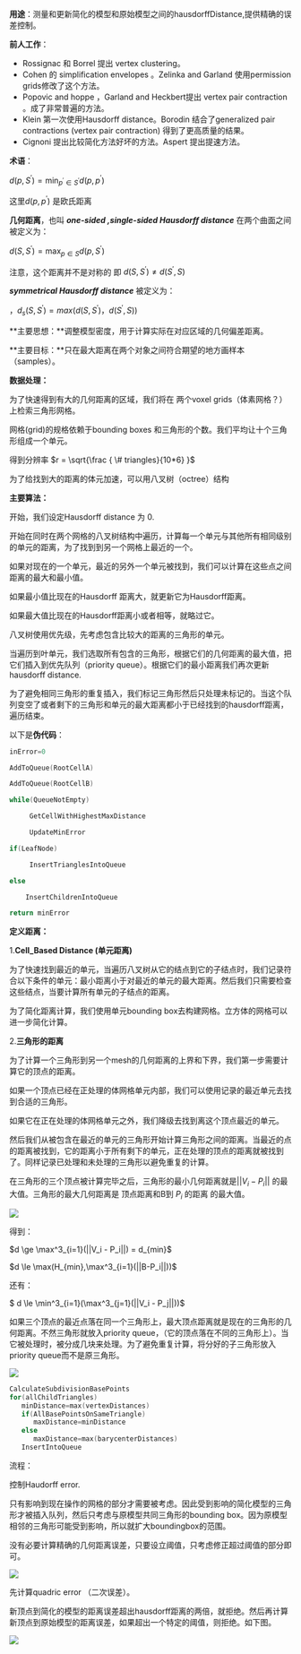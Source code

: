 **用途**：测量和更新简化的模型和原始模型之间的hausdorffDistance,提供精确的误差控制。

**前人工作**：

- Rossignac 和 Borrel 提出 vertex clustering。
- Cohen 的 simplification envelopes 。Zelinka and Garland 使用permission grids修改了这个方法。
- Popovic and hoppe ，Garland and Heckbert提出 vertex pair contraction 。成了非常普遍的方法。
- Klein 第一次使用Hausdorff distance。Borodin 结合了generalized pair contractions (vertex pair contraction) 得到了更高质量的结果。
- Cignoni 提出比较简化方法好坏的方法。Aspert 提出提速方法。

**术语**：

$d(p,S^{\prime})=\min_{p^{\prime}\in S^{\prime}}d(p,p^{\prime})$

这里$d(p,p^{\prime})$  是欧氏距离

**几何距离**，也叫 ***one-sided ,single-sided Hausdorff distance*** 在两个曲面之间被定义为：

$d(S,S^{\prime})=\max_{p\in S}d(p,S^{\prime})$

注意，这个距离并不是对称的 即 $d(S,S^{\prime}) \ne d(S^{\prime},S)$

***symmetrical* *Hausdorff distance*** 被定义为：

$，d_s(S,S^{\prime}) =max(d(S,S^{\prime}) ， d(S^{\prime},S))$





**主要思想：**调整模型密度，用于计算实际在对应区域的几何偏差距离。

**主要目标：**只在最大距离在两个对象之间符合期望的地方画样本（samples）。



**数据处理：**

为了快速得到有大的几何距离的区域，我们将在 两个voxel grids（体素网格？）上检索三角形网格。

网格(grid)的规格依赖于bounding boxes 和三角形的个数。我们平均让十个三角形组成一个单元。

得到分辨率 $r = \sqrt{\frac { \# triangles}{10*6} }$

为了给找到大的距离的体元加速，可以用八叉树（octree）结构



**主要算法：**

开始，我们设定Hausdorff distance 为 0.

开始在同时在两个网格的八叉树结构中遍历，计算每一个单元与其他所有相同级别的单元的距离，为了找到到另一个网格上最近的一个。

如果对现在的一个单元，最近的另外一个单元被找到，我们可以计算在这些点之间距离的最大和最小值。

如果最小值比现在的Hausdorff 距离大，就更新它为Hausdorff距离。

如果最大值比现在的Hausdorff距离小或者相等，就略过它。

八叉树使用优先级，先考虑包含比较大的距离的三角形的单元。

当遍历到叶单元，我们选取所有包含的三角形，根据它们的几何距离的最大值，把它们插入到优先队列（priority queue）。根据它们的最小距离我们再次更新hausdorff distance.

为了避免相同三角形的重复插入，我们标记三角形然后只处理未标记的。当这个队列变空了或者剩下的三角形和单元的最大距离都小于已经找到的hausdorff距离，遍历结束。

以下是**伪代码**：

```c++
inError=0

AddToQueue(RootCellA)

AddToQueue(RootCellB)

while(QueueNotEmpty)

     GetCellWithHighestMaxDistance

     UpdateMinError

if(LeafNode)

     InsertTrianglesIntoQueue

else

    InsertChildrenIntoQueue

return minError

```



**定义距离：**

1.**Cell_Based Distance (单元距离)**

为了快速找到最近的单元，当遍历八叉树从它的结点到它的子结点时，我们记录符合以下条件的单元：最小距离小于对最近的单元的最大距离。然后我们只需要检查这些结点，当要计算所有单元的子结点的距离。

为了简化距离计算，我们使用单元bounding box去构建网格。立方体的网格可以进一步简化计算。

2.**三角形的距离**

为了计算一个三角形到另一个mesh的几何距离的上界和下界，我们第一步需要计算它的顶点的距离。

如果一个顶点已经在正处理的体网格单元内部，我们可以使用记录的最近单元去找到合适的三角形。

如果它在正在处理的体网格单元之外，我们降级去找到离这个顶点最近的单元。

然后我们从被包含在最近的单元的三角形开始计算三角形之间的距离。当最近的点的距离被找到，它的距离小于所有剩下的单元，正在处理的顶点的距离就被找到了。同样记录已处理和未处理的三角形以避免重复的计算。

在三角形的三个顶点被计算完毕之后，三角形的最小几何距离就是$||V_i - P_i||$ 的最大值。三角形的最大几何距离是 顶点距离和B到 $P_i$ 的距离 的最大值。

![](https://github.com/freyakniglty/algorithm/blob/master/images/h1.png)

得到：

$d \ge \max^3_{i=1}(||V_i - P_i||) = d_{min}$

$d \le \max(H_{min},\max^3_{i=1}(||B-P_i||))$

还有：

$ d \le \min^3_{i=1}(\max^3_{j=1}(||V_i - P_j||))$

如果三个顶点的最近点落在同一个三角形上，最大顶点距离就是现在的三角形的几何距离。不然三角形就放入priority queue，（它的顶点落在不同的三角形上）。当它被处理时，被分成几块来处理。为了避免重复计算，将分好的子三角形放入priority queue而不是原三角形。

![](https://github.com/freyakniglty/algorithm/blob/master/images/h2.png)

```c++
CalculateSubdivisionBasePoints
for(allChildTriangles)
   minDistance=max(vertexDistances)
   if(AllBasePointsOnSameTriangle)
      maxDistance=minDistance
   else
      maxDistance=max(barycenterDistances)
   InsertIntoQueue
```



流程：

控制Haudorff error.

只有影响到现在操作的网格的部分才需要被考虑。因此受到影响的简化模型的三角形才被插入队列，然后只考虑与原模型共同三角形的bounding box。因为原模型相邻的三角形可能受到影响，所以就扩大boundingbox的范围。

没有必要计算精确的几何距离误差，只要设立阈值，只考虑修正超过阈值的部分即可。

![](https://github.com/freyakniglty/algorithm/blob/master/images/h3.png)

先计算quadric error （二次误差）。

新顶点到简化的模型的距离误差超出hausdorff距离的两倍，就拒绝。然后再计算新顶点到原始模型的距离误差，如果超出一个特定的阈值，则拒绝。如下图。

![](https://github.com/freyakniglty/algorithm/blob/master/images/h4.png)

